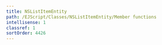 ```yaml
---
title: NSListItemEntity
path: /EJScript/Classes/NSListItemEntity/Member functions
intellisense: 1
classref: 1
sortOrder: 4426
---
```





